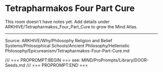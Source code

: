 # Tetrapharmakos Four Part Cure

This room doesn't have notes yet. Add details under ARKHIVE/Tetrapharmakos_Four_Part_Cure to grow the Mind Atlas.

---
Source: ARKHIVE/Why/Philosophy Religion and Belief Systems/Philosophical Schools/Ancient Philosophy/Hellenistic Philosophy/Epicureanism/Tetrapharmakos-Four-Part-Cure.md

/// === PROPROMPT:BEGIN ===
see: MIND/ProPrompts/Library/DOOR-Seeds.md
/// === PROPROMPT:END ===

